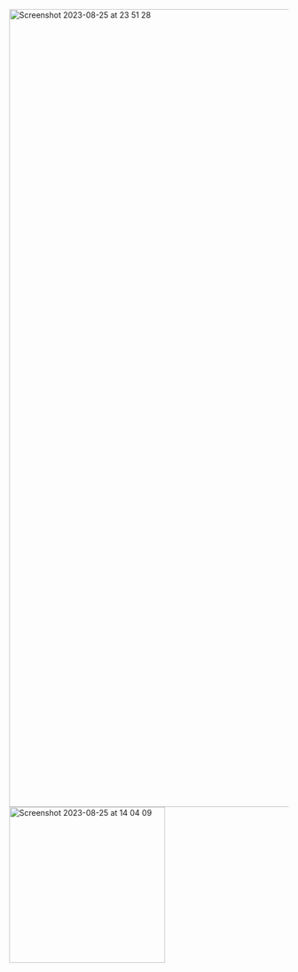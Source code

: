 <img width="1438" alt="Screenshot 2023-08-25 at 23 51 28" src="https://github.com/shendypratamaa/nvim/assets/76093597/ff6b778a-0e51-4a05-9f82-6ad37d9e1c77">

<img width="281" alt="Screenshot 2023-08-25 at 14 04 09" src="https://github.com/shendypratamaa/nvim-base/assets/76093597/13f52dca-1795-45e8-bfc9-d0871e01b59d">
